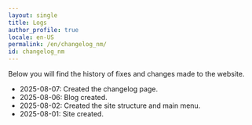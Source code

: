 ```yaml
---
layout: single
title: Logs
author_profile: true
locale: en-US
permalink: /en/changelog_nm/
id: changelog_nm
---
```


Below you will find the history of fixes and changes made to the website.

<!-- Here you can manually or automatically add log entries -->

- 2025-08-07: Created the changelog page.
- 2025-08-06: Blog created.
- 2025-08-02: Created the site structure and main menu.
- 2025-08-01: Site created.